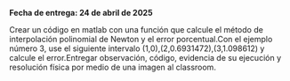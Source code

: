 **Fecha de entrega: 24 de abril de 2025**

Crear un código en matlab con una función que calcule el método de
interpolación polinomial de Newton y el error porcentual.Con el ejemplo
número 3, use el siguiente intervalo (1,0),(2,0.6931472),(3,1.098612) y
calcule el error.Entregar observación, código, evidencia de su ejecución
y resolución física por medio de una imagen al classroom.
